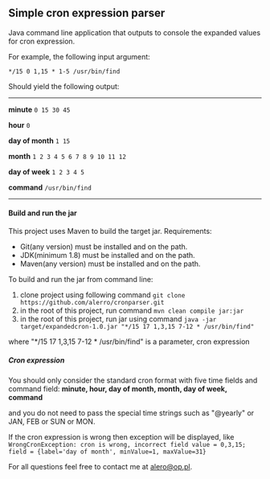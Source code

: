 ## Simple cron expression parser

Java command line application that outputs to console the expanded values for cron expression.

For example, the following input argument: 


`*/15 0 1,15 * 1-5 /usr/bin/find `
 
Should yield the following output: 

__________________________________________________________________________
**minute**        `0 15 30 45`
 
**hour**          `0`
 
**day of month**  `1 15`
 
**month**         `1 2 3 4 5 6 7 8 9 10 11 12`
 
**day of week**   `1 2 3 4 5`
 
**command**       `/usr/bin/find`
__________________________________________________________________________
 
 

#### Build and run the jar

This project uses Maven to build the target jar.
 Requirements:
   - Git(any version) must be installed and on the path.  
   - JDK(minimum 1.8) must be installed and on the path.
   - Maven(any version) must be installed and on the path. 
 
To build and run the jar from command line:
   1. clone project using following command    `git clone https://github.com/alerro/cronparser.git `
   2. in the root of this project, run command `mvn clean compile jar:jar`
   3. in the root of this project, run jar using command `java -jar target/expandedcron-1.0.jar "*/15 17 1,3,15 7-12 * /usr/bin/find"`
   
   where "*/15 17 1,3,15 7-12 * /usr/bin/find" is a parameter, cron expression
   
   
##### Cron expression
You should only consider the standard cron format with five time fields and command field:
**minute, 
hour, 
day of month, 
month, 
day of week, 
command**

and you do not need to pass the special time strings such as "@yearly" or JAN, FEB or SUN or MON. 

If the cron expression is wrong then exception will be displayed, like 
`WrongCronException: cron is wrong, incorrect field value = 0,3,15; field = {label='day of month', minValue=1, maxValue=31}`


For all questions feel free to contact me at alero@op.pl.


